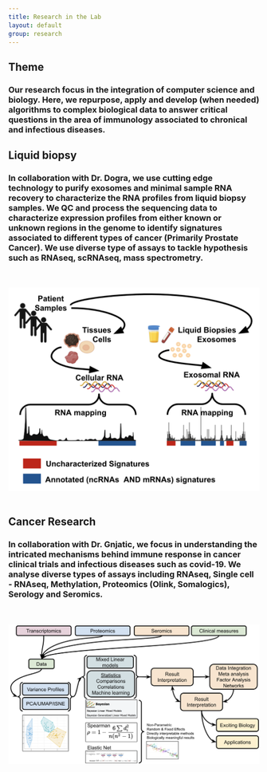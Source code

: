 ```yaml
---
title: Research in the Lab
layout: default
group: research
---
```


## Theme

### Our research focus in the integration of computer science and biology. Here, we repurpose, apply and develop (when needed) algorithms to complex biological data to answer critical questions in the area of immunology associated to chronical and infectious diseases.

## Liquid biopsy

### In collaboration with Dr. Dogra, we use cutting edge technology to purify exosomes and minimal sample RNA recovery to characterize the RNA profiles from liquid biopsy samples. We QC and process the sequencing data to characterize expression profiles from either known or unknown regions in the genome to identify signatures associated to different types of cancer (Primarily Prostate Cancer). We use diverse type of assays to tackle hypothesis such as RNAseq, scRNAseq, mass spectrometry.

<br><br>
<img class="img-responsive center-block" src="/static/img/research/Exosomes_analysis.png" alt="Exosome Transcriptomics">
<br><br>

## Cancer Research

### In collaboration with Dr. Gnjatic, we focus in understanding the intricated mechanisms behind immune response in cancer clinical trials and infectious diseases such as covid-19. We analyse diverse types of assays including RNAseq, Single cell - RNAseq, Methylation, Proteomics (Olink, Somalogics), Serology and Seromics.

<br><br>
<img class="img-responsive center-block" src="/static/img/research/Bioinformatic_analysis.png" alt="Bioinformatics pipeline">
<br><br>
